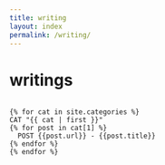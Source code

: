 ```yaml
---
title: writing
layout: index
permalink: /writing/
---
```


# writings

<pre><code>
{% for cat in site.categories %}
CAT "{{ cat | first }}"
{% for post in cat[1] %}
  POST {{post.url}} - {{post.title}}
{% endfor %}
{% endfor %}
</code></pre>